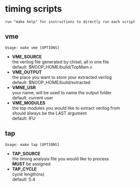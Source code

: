 # timing scripts
    run "make help" for instructions to directly run each script
## vme
    Usage: make vme [OPTIONS]
+ **VME_SOURCE**  
    the verilog file generated by chisel, all in one file  
    default: $NOOP_HOME/build/TopMain.v  
+ **VME_OUTPUT**  
    the place you want to store your extracted verilog  
    default: $NOOP_HOME/build/extracted  
+ **VMNE_USR**  
    your name, will be used to name the output folder  
    default: current user  
+ **VME_MODULES**  
    the top modules you would like to extract verilog from  
    should always be the LAST argument  
    default: IFU

## tap
    Usage: make tap [OPTIONS]
+ **TAP_SOURCE**  
    the timing analysis file you would like to process  
    **MUST** be assigned
+ **TAP_CYCLE**  
    cycle length(ns)  
    default: 0.4
